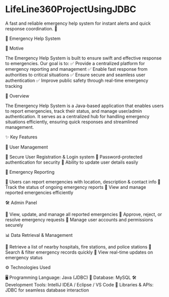 # LifeLine360ProjectUsingJDBC
A fast and reliable emergency help system for instant alerts and quick response coordination. 🚀


🚨 Emergency Help System

🎯 Motive

The Emergency Help System is built to ensure swift and effective response to emergencies. Our goal is to:
✅ Provide a centralized platform for emergency reporting and management
✅ Enable fast response from authorities to critical situations
✅ Ensure secure and seamless user authentication
✅ Improve public safety through real-time emergency tracking

📌 Overview

The Emergency Help System is a Java-based application that enables users to report emergencies, track their status, and manage user/admin authentication. It serves as a centralized hub for handling emergency situations efficiently, ensuring quick responses and streamlined management.

✨ Key Features

👤 User Management

🔹 Secure User Registration & Login system
🔹 Password-protected authentication for security
🔹 Ability to update user details easily

🚨 Emergency Reporting

🔹 Users can report emergencies with location, description & contact info
🔹 Track the status of ongoing emergency reports
🔹 View and manage reported emergencies efficiently

🛠️ Admin Panel

🔹 View, update, and manage all reported emergencies
🔹 Approve, reject, or resolve emergency requests
🔹 Manage user accounts and permissions securely

📊 Data Retrieval & Management

🔹 Retrieve a list of nearby hospitals, fire stations, and police stations
🔹 Search & filter emergency records quickly
🔹 View real-time updates on emergency status

⚙️ Technologies Used

🖥️ Programming Language: Java (JDBC)
💾 Database: MySQL
🛠️ Development Tools: IntelliJ IDEA / Eclipse / VS Code
📡 Libraries & APIs: JDBC for seamless database interaction
